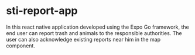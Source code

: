 # sti-report-app
In this react native application developed using the Expo Go framework, the end user can report trash and animals to the responsible authorities. The user can also acknowledge existing reports near him in the map component.
